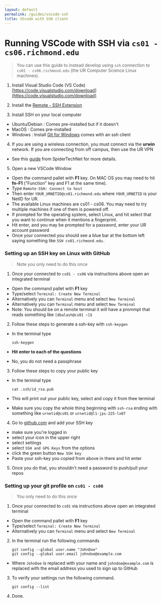```yaml
---
layout: default
permalink: /guides/vscode-ssh
title: VScode with SSH client
---
```


# Running VSCode with SSH via `cs01 - cs06.richmond.edu`

> You can use this guide to instead develop using `ssh` connection to `cs01 - cs06.richmond.edu` (the UR Computer Science Linux machines). 
>

1. Install Visual Studio Code (VS Code)
[https://code.visualstudio.com/download](https://code.visualstudio.com/download)

2. Install the [Remote - SSH Extension](https://marketplace.visualstudio.com/items?itemName=ms-vscode-remote.remote-ssh)

3. Install SSH on your local computer
- Ubuntu/Debian : Comes pre-installed but if it doesn't
- MacOS : Comes pre-installed
- Windows : Install [Git for Windows](https://git-scm.com/download/win) comes with an ssh client
   
4. If you are using a wireless connection, you must connect via the **urwin** network.
   If you are connecting from off campus, then use the UR VPN

- See this [guide](https://spidertechnet.richmond.edu/TDClient/1955/Portal/KB/ArticleDet?ID=93543) from SpiderTechNet for more details.

   
5. Open a new VSCode Window

- Open the command pallet with **F1** key. On MAC OS you may need to hit **fn-F1** ("Function" key and F1 at the same time). 
- Type `Remote-SSH: Connect to host`
- Then enter `YOUR_URNETID@cs01.richmond.edu` where `YOUR_URNETID` is your NetID for UR. 
- The available Linux machines are cs01 - cs06.  You may need to try multiple machines if one of them is powered off.
- If prompted for the operating system, select Linux, and hit select that you want to continue when it mentions a fingerprint.
- Hit enter, and you may be prompted for a password, enter your UR account password
- Once your connected you should see a blue bar at the bottom left saying something like `SSH cs01.richmond.edu.`



### Setting up an SSH key on Linux with GitHub

> Note you only need to do this once

1. Once your connected to `cs01 - cs06` via instructions above open an integrated terminal

- Open the command pallet with **F1** key
- Type/select `Terminal: Create New Terminal` 
- Alternatively you can `Terminal` menu and select `New Terminal`
- Alternatively you can `Terminal` menu and select `New Terminal`
- Note:  You should be on a remote terminal it will have a prommpt that reads something like `[dbalash@cs01 ~]$`


2. Follow these steps to generate a ssh-key with `ssh-keygen`
- In the terminal type

   ```
   ssh-keygen
   ```

 - **Hit enter to each of the questions**
   
- No, you do not need a passphrase

3. Follow these steps to copy your public key

- In the terminal type

   ```
   cat .ssh/id_rsa.pub
   ```

- This will print out your public key, select and copy it from thee terminal

- Make sure you copy the whole thing beginning with `ssh-rsa` ending with something like `urnetid@cs01` or `urnetid@l1-jps-225-lx07`
  
4. Go to [github.com](github.com) and add your SSH key
- make sure you're logged in
- select your icon in the upper right
- select settings
- select `SSH and GPG Keys` from the options
- click the green button `New SSH key`
- Paste your ssh-key you copied from above in there and hit enter
   
5. Once you do that, you shouldn't need a password to push/pull your repos

### Setting up your git profile on `cs01 - cs06`

> You only need to do this once
   
1. Once your connected to `cs01` via instructions above open an integrated terminal
- Open the command pallet with **F1** key
- Type/select `Terminal: Create New Terminal` 
- Alternatively you can `Terminal` menu and select `New Terminal`

2. In the terminal run the following commands

   ```
   git config --global user.name "JohnDoe"
   git config --global user.email johndoe@example.com
   ```
   
- Where `JohnDoe` is replaced with your name and `johndoe@example.com` is replaced with the email address you used to sign up to GitHub

3. To verify your settings run the following command.

   ```
   git config --list
   ```
4. Done.






